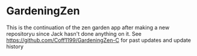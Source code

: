 # GardeningZen
This is the continuation of the zen garden app after making a new repositoryu since Jack hasn't done anything on it. See https://github.com/Coff1199/GardeningZen-C for past updates and update history

